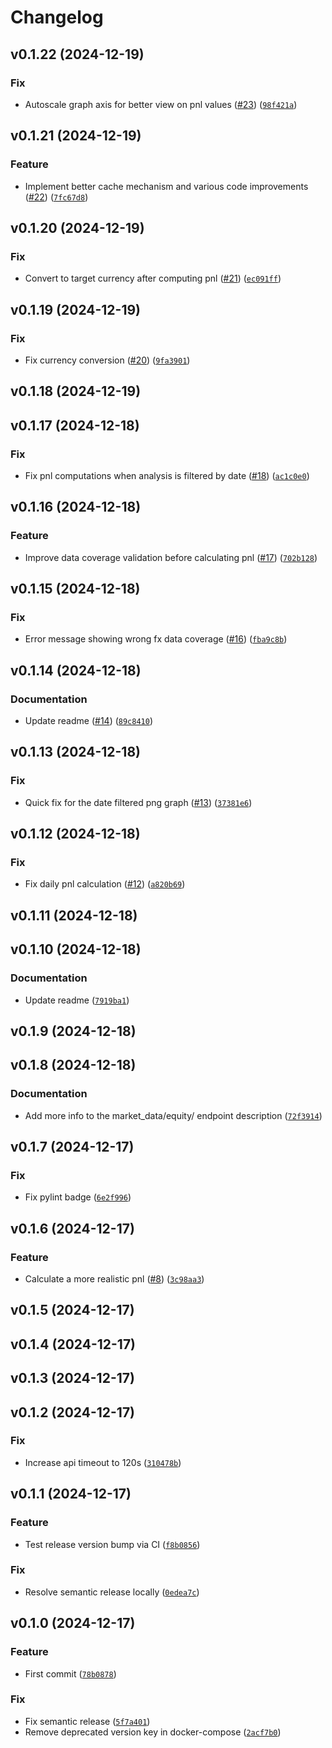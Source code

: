 # Changelog

<!--next-version-placeholder-->

## v0.1.22 (2024-12-19)

### Fix

* Autoscale graph axis for better view on pnl values ([#23](https://github.com/gbourniq/portfolio-analytics/issues/23)) ([`98f421a`](https://github.com/gbourniq/portfolio-analytics/commit/98f421aa152cd25170ad3be890b64a0d0c1ea12c))

## v0.1.21 (2024-12-19)

### Feature

* Implement better cache mechanism and various code improvements ([#22](https://github.com/gbourniq/portfolio-analytics/issues/22)) ([`7fc67d8`](https://github.com/gbourniq/portfolio-analytics/commit/7fc67d8d0f297d068b0ea290d39a0178016c25ff))

## v0.1.20 (2024-12-19)

### Fix

* Convert to target currency after computing pnl ([#21](https://github.com/gbourniq/portfolio-analytics/issues/21)) ([`ec091ff`](https://github.com/gbourniq/portfolio-analytics/commit/ec091ff3e5d1b7772099753b25c59514e6d102d6))

## v0.1.19 (2024-12-19)

### Fix

* Fix currency conversion ([#20](https://github.com/gbourniq/portfolio-analytics/issues/20)) ([`9fa3901`](https://github.com/gbourniq/portfolio-analytics/commit/9fa390148785eeed3933abdc7cb892fff921aeed))

## v0.1.18 (2024-12-19)



## v0.1.17 (2024-12-18)

### Fix

* Fix pnl computations when analysis is filtered by date ([#18](https://github.com/gbourniq/portfolio-analytics/issues/18)) ([`ac1c0e0`](https://github.com/gbourniq/portfolio-analytics/commit/ac1c0e01c95f565b92166673fd3f1341e245669f))

## v0.1.16 (2024-12-18)

### Feature

* Improve data coverage validation before calculating pnl ([#17](https://github.com/gbourniq/portfolio-analytics/issues/17)) ([`702b128`](https://github.com/gbourniq/portfolio-analytics/commit/702b12870945d5e0e57e780f39725faf5f4cf242))

## v0.1.15 (2024-12-18)

### Fix

* Error message showing wrong fx data coverage ([#16](https://github.com/gbourniq/portfolio-analytics/issues/16)) ([`fba9c8b`](https://github.com/gbourniq/portfolio-analytics/commit/fba9c8bacd7d8be74031df46e517875ce381f4ca))

## v0.1.14 (2024-12-18)

### Documentation

* Update readme ([#14](https://github.com/gbourniq/portfolio-analytics/issues/14)) ([`89c8410`](https://github.com/gbourniq/portfolio-analytics/commit/89c8410279b065855f52c3aa735479c8d80110a5))

## v0.1.13 (2024-12-18)

### Fix

* Quick fix for the date filtered png graph ([#13](https://github.com/gbourniq/portfolio-analytics/issues/13)) ([`37381e6`](https://github.com/gbourniq/portfolio-analytics/commit/37381e687b2262bdc118b3555b6a260751e9a8cd))

## v0.1.12 (2024-12-18)

### Fix

* Fix daily pnl calculation ([#12](https://github.com/gbourniq/portfolio-analytics/issues/12)) ([`a820b69`](https://github.com/gbourniq/portfolio-analytics/commit/a820b6984171d465aeb9f148076c85ea311ab5d5))

## v0.1.11 (2024-12-18)



## v0.1.10 (2024-12-18)

### Documentation

* Update readme ([`7919ba1`](https://github.com/gbourniq/portfolio-analytics/commit/7919ba17bda78d5acbe843d9414b065301d0c72b))

## v0.1.9 (2024-12-18)



## v0.1.8 (2024-12-18)

### Documentation

* Add more info to the market_data/equity/ endpoint description ([`72f3914`](https://github.com/gbourniq/portfolio-analytics/commit/72f391446c2872717b27d6715468df94930f81ba))

## v0.1.7 (2024-12-17)

### Fix

* Fix pylint badge ([`6e2f996`](https://github.com/gbourniq/portfolio-analytics/commit/6e2f996d113a4788058738fc3e19f35942254ea6))

## v0.1.6 (2024-12-17)

### Feature

* Calculate a more realistic pnl ([#8](https://github.com/gbourniq/portfolio-analytics/issues/8)) ([`3c98aa3`](https://github.com/gbourniq/portfolio-analytics/commit/3c98aa3154ec2c168e4d2c003225ea07b9b893ba))

## v0.1.5 (2024-12-17)



## v0.1.4 (2024-12-17)



## v0.1.3 (2024-12-17)



## v0.1.2 (2024-12-17)

### Fix

* Increase api timeout to 120s ([`310478b`](https://github.com/gbourniq/portfolio-analytics/commit/310478b6d56e10266765b61b559ff6ee7d64ba00))

## v0.1.1 (2024-12-17)

### Feature

* Test release version bump via CI ([`f8b0856`](https://github.com/gbourniq/portfolio-analytics/commit/f8b0856ae00a8790807efbe3afb77e520e7e7355))

### Fix

* Resolve semantic release locally ([`0edea7c`](https://github.com/gbourniq/portfolio-analytics/commit/0edea7cf737e35923a0c31ccd7e683a3f3e6042d))

## v0.1.0 (2024-12-17)

### Feature

* First commit ([`78b0878`](https://github.com/gbourniq/portfolio-analytics/commit/78b0878db5a516bae24c7965f3b6174624d21e93))

### Fix

* Fix semantic release ([`5f7a401`](https://github.com/gbourniq/portfolio-analytics/commit/5f7a40134c03e4c82aeb69dfc7b8604c0dedbaa6))
* Remove deprecated version key in docker-compose ([`2acf7b0`](https://github.com/gbourniq/portfolio-analytics/commit/2acf7b025d0de33be7e3c4852d3903c2328a75f8))
